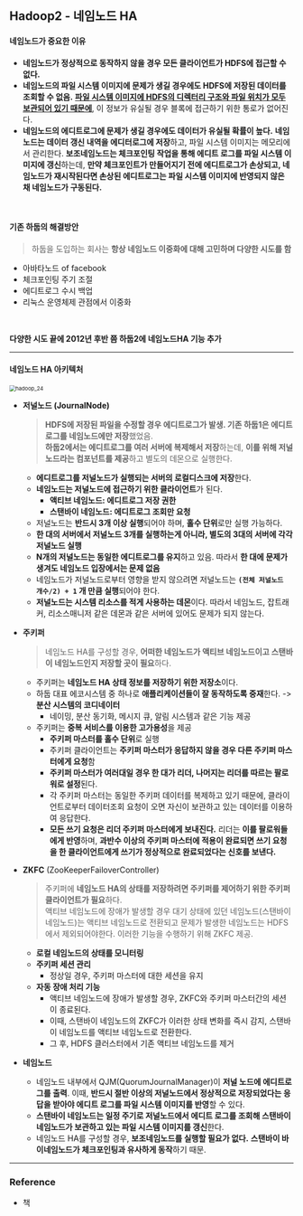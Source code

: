 ## Hadoop2 - 네임노드 HA

#### 네임노드가 중요한 이유

- **네임노드가 정상적으로 동작하지 않을 경우 모든 클라이언트가 HDFS에 접근할 수 없다.**
- **네임노드의 파일 시스템 이미지에 문제가 생길 경우에도 HDFS에 저장된 데이터를 조회할 수 없음.** **<u>파일 시스템 이미지에 HDFS의 디렉터리 구조와 파일 위치가 모두 보관되어 있기 때문에</u>**, 이 정보가 유실될 경우 블록에 접근하기 위한 통로가 없어진다.
- **네임노드의 에디트로그에 문제가 생길 경우에도 데이터가 유실될 확률이 높다.** **네임노드는 데이터 갱신 내역을 에디터로그에 저장**하고, 파일 시스템 이미지는 메모리에서 관리한다. **보조네임노드는 체크포인팅 작업을 통해 에디트 로그를 파일 시스템 이미지에 갱신**하는데, **만약 체크포인트가 만들어지기 전에 에디트로그가 손상되고, 네임노드가 재시작된다면 손상된 에디트로그는 파일 시스템 이미지에 반영되지 않은 채 네임노드가 구동된다.**

<br>

#### 기존 하둡의 해결방안

> 하둡을 도입하는 회사는 **항상 네임노드 이중화에 대해 고민하며 다양한 시도를 함**

- 아바타노드 of facebook
- 체크포인팅 주기 조절
- 에디트로그 수시 백업
- 리눅스 운영체제 관점에서 이중화

<br>

**다양한 시도 끝에 2012년 후반 쯤 하둡2에 네임노드HA 기능 추가**

---

#### 네임노드 HA 아키텍처

<img src="https://user-images.githubusercontent.com/71415474/114975235-d89bdc00-9ebe-11eb-8bd5-0a616c1b6389.PNG" alt="hadoop_24" style="zoom:67%;" />

- **저널노드 (JournalNode)**

  > **HDFS에 저장된 파일을 수정할 경우 에디트로그가 발생. 기존 하둡1은 에디트로그를 네임노드에만 저장**했었음.  
  > **하둡2에서는 에디트로그를 여러 서버에 복제해서 저장**하는데, **이를 위해 저널노드라는 컴포넌트를 제공**하고 별도의 데몬으로 실행한다.

  - **에디트로그를 저널노드가 실행되는 서버의 로컬디스크에 저장**한다.
  - **네임노드는 저널노드에 접근하기 위한 클라이언트**가 된다.
    - **액티브 네임노드: 에디트로그 저장 권한**
    - **스탠바이 네임노드: 에디트로그 조회만 요청**
  - 저널노드는 **반드시 3개 이상 실행**되어야 하며, **홀수 단위**로만 실행 가능하다.
  - **한 대의 서버에서 저널노드 3개를 실행하는게 아니라, 별도의 3대의 서버에 각각 저널노드 실행**
  - **N개의 저널노드는 동일한 에디트로그를 유지**하고 있음. 따라서 **한 대에 문제가 생겨도 네임노드 입장에서는 문제 없음**
  - 네임노드가 저널노드로부터 영향을 받지 않으려면 저널노드는 **`(전체 저널노드 개수/2) + 1` 개 만큼 실행**되어야 한다.
  - **저널노드는 시스템 리소스를 적게 사용하는 데몬**이다. 따라서 네임노드, 잡트래커, 리소스매니저 같은 데몬과 같은 서버에 있어도 문제가 되지 않는다.

  

- **주키퍼**

  > 네임노드 HA를 구성할 경우, **어떠한 네임노드가 액티브 네임노드이고 스탠바이 네임노드인지 저장할 곳이 필요**하다.

  - 주키퍼는 **네임노드 HA 상태 정보를 저장하기 위한 저장소**이다.
  - 하둡 대표 에코시스템 중 하나로 **애플리케이션들이 잘 동작하도록 중재**한다.  -> **분산 시스템의 코디네이터**
    - 네이밍, 분산 동기화, 메시지 큐, 알림 시스템과 같은 기능 제공
  - 주키퍼는 **중복 서비스를 이용한 고가용성**을 제공
    - **주키퍼 마스터를 홀수 단위**로 실행
    - 주키퍼 클라이언트는 **주키퍼 마스터가 응답하지 않을 경우 다른 주키퍼 마스터에게 요청**함
    - **주키퍼 마스터가 여러대일 경우 한 대가 리더, 나머지는 리더를 따르는 팔로워로 설정**된다.
    - 각 주키퍼 마스터는 동일한 주키퍼 데이터를 복제하고 있기 때문에, 클라이언트로부터 데이터조회 요청이 오면 자신이 보관하고 있는 데이터를 이용하여 응답한다.
    - **모든 쓰기 요청은 리더 주키퍼 마스터에게  보내진다.** 리더는 **이를 팔로워들에게 반영**하며, **과반수 이상의 주키퍼 마스터에 적용이 완료되면 쓰기 요청을 한 클라이언트에게 쓰기가 정상적으로 완료되었다는 신호를 보낸다.**

- **ZKFC** (ZooKeeperFailoverController)

  > 주키퍼에 **네임노드 HA의 상태를 저장하려면 주키퍼를 제어하기 위한 주키퍼 클라이언트가 필요**하다.  
  > 액티브 네임노드에 장애가 발생할 경우 대기 상태에 있던 네임노드(스탠바이 네임노드)는 액티브 네임노드로 전환되고 문제가 발생한 네임노드는 HDFS에서 제외되어야한다. 이러한 기능을 수행하기 위해 ZKFC 제공.

  - **로컬 네임노드의 상태를 모니터링**
  - **주키퍼 세션 관리**
    - 정상일 경우, 주키퍼 마스터에 대한 세션을 유지 
  - **자동 장애 처리 기능**
    - 액티브 네임노드에 장애가 발생할 경우, ZKFC와 주키퍼 마스터간의 세션이 종료된다. 
    - 이때, 스탠바이 네임노드의 ZKFC가 이러한 상태 변화를 즉시 감지, 스탠바이 네임노드를 액티브 네임노드로 전환한다.
    - 그 후, HDFS 클러스터에서 기존 액티브 네임노드를 제거
  
- **네임노드**

  - 네임노드 내부에서 QJM(QuorumJournalManager)이 **저널 노드에 에디트로그를 출력**. 이때, **반드시 절반 이상의 저널노드에서 정상적으로 저장되었다는 응답을 받아야 에디트 로그를 파일 시스템 이미지를 반영**할 수 있다.
  - **스탠바이 네임노드는 일정 주기로 저널노드에서 에디트 로그를 조회해 스탠바이 네임노드가 보관하고 있는 파일 시스템 이미지를 갱신**한다.
  - 네임노드 HA를 구성할 경우, **보조네임노드를 실행할 필요가 없다.** **스탠바이 바이네임노드가 체크포인팅과 유사하게 동작**하기 때문.

---

### Reference

  - 책